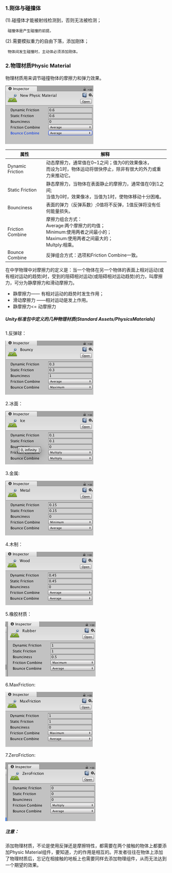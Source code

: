 ### 1.刚体与碰撞体

(1).碰撞体才能被射线检测到，否则无法被检测；

     碰撞体是产生碰撞的前提。

(2).需要模拟重力的自由下落，添加刚体；

     物体间发生碰撞时，主动体必须添加刚体。



### 2.物理材质Physic Material

物理材质用来调节碰撞物体的摩擦力和弹力效果。

![物理材质属性面板](./Resources/physicmaterial_ins.png)



| 属性             | 解释                                                         |
| ---------------- | ------------------------------------------------------------ |
| Dynamic Friction | 动态摩擦力，通常值在0~1之间；值为0的效果像冰，<br>而设为1时，物体运动将很快停止，除非有很大的外力或重力来推动它。 |
| Static Friction  | 静态摩擦力，当物体在表面静止的摩擦力，通常值在0到1之间;<br>当值为0时，效果像冰，当值为1时，使物体移动十分困难。 |
| Bounciness       | 表面的弹力（反弹系数）;0值将不反弹，1值反弹将没有任何能量损失。 |
| Friction Combine | 摩擦力组合方式：<br>Average:两个摩擦力的均值；<br>Minimum:使用两者之间最小的；<br>Maximum:使用两者之间最大的；<br>Multply:相乘。 |
| Bounce Combine   | 反弹组合方式：选项和Friction Combine一致。                   |

在中学物理中对摩擦力的定义是：当一个物体在另一个物体的表面上相对运动(或有相对运动的趋势)时，受到的阻碍相对运动(或阻碍相对运动趋势)的力，叫摩擦力，可分为静摩擦力和滑动摩擦力。

- 静摩擦力—— 有相对运动的趋势时发生作用；
- 滑动摩擦力 ——相对运动是发上作用。
- 静摩擦力<= 动摩擦力

##### Unity标准包中定义的几种物理材质(Standard Assets/PhysicsMaterials)

1.反弹球：

![反弹球](./Resources/physicmat_bouncy_ins.png)

2.冰面：

![冰面](./Resources/physicmat_ice_ins.png)

3.金属:

![金属](./Resources/physicmat_metal_ins.png)

4.木制：

![木质](./Resources/physicmat_wood_ins.png)

5.橡胶材质：

![橡胶](./Resources/physicmat_rubber_ins.png)



6.MaxFriction:

![](./Resources/physicmat_maxfriction_ins.png)

7.ZeroFriction:

![](./Resources/physicmat_zerofriction_ins.png)



##### 注意：

添加物理材质，不论是使用反弹还是摩擦特性，都需要在两个接触的物体上都要添加Physic Material组件，要知道，力的作用是相互的。开发者往往在物体上添加了物理材质后，忘记在相接触的地板上也需要同样去添加物理组件，从而无法达到一个期望的效果。